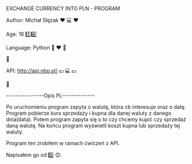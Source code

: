 EXCHANGE CURRENCY INTO PLN - PROGRAM

Author: Michał Slęzak :heart: :computer: :heart:

Age: 16 :one::six:

Language: Python :snake: :heart: :snake:

:bank:

API: http://api.nbp.pl/ :dollar: :computer: :dollar:

:bank:

----------------Opis PL--------------

Po uruchomieniu program zapyta o walutę, która cb interesuje oraz o datę. Program pobierze kurs sprzedaży i kupna dla danej waluty z danego dnia(data). Potem program zapyta się o to czy chcemy kupić czy sprzedaż daną walutę. Na końcu program wyświetli koszt kupna lub sprzedaży tej waluty.


Program ten zrobiłem w ramach ćwiczeń z API.


Napisałem go od :zero: :blush:.
